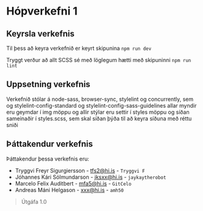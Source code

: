 # Hópverkefni 1

## Keyrsla verkefnis

Til þess að keyra verkefnið er keyrt skipunina `npm run dev`

Tryggt verður að allt SCSS sé með löglegum hætti með skipuninni `npm run lint`

## Uppsetning verkefnis

Verkefnið stólar á node-sass, browser-sync, stylelint og concurrently,
sem og stylelint-config-standard og stylelint-config-sass-guidelines 
allar myndir eru geymdar í img möppu og allir stýlar eru settir í
styles möppu og síðan sameinaðir í styles.scss, sem skal síðan þýða til að keyra síðuna með réttu sniði

## Þáttakendur verkefnis

Þáttakendur þessa verkefnis eru: 

* Tryggvi Freyr Sigurgiersson - tfs2@hi.is - `Tryggvi F`
* Jóhannes Kári Sólmundarson - jksxx@hi.is - `jaykaytherobot`
* Marcelo Felix Auditbert - mfa5@hi.is - `GitCelo`
* Andreas Máni Helgason - xxx@hi.is - `amh50`

> Útgáfa 1.0
